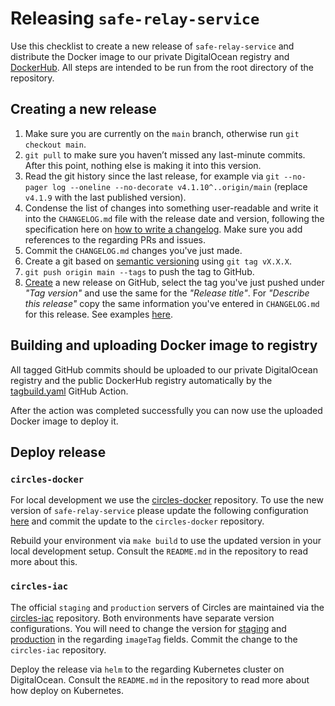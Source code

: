 # Releasing `safe-relay-service`

Use this checklist to create a new release of `safe-relay-service` and distribute the Docker image to our private DigitalOcean registry and [DockerHub](https://hub.docker.com/u/joincircles). All steps are intended to be run from the root directory of the repository.

## Creating a new release

1. Make sure you are currently on the `main` branch, otherwise run `git checkout main`.
2. `git pull` to make sure you haven’t missed any last-minute commits. After this point, nothing else is making it into this version.
3. Read the git history since the last release, for example via `git --no-pager log --oneline --no-decorate v4.1.10^..origin/main` (replace `v4.1.9` with the last published version).
4. Condense the list of changes into something user-readable and write it into the `CHANGELOG.md` file with the release date and version, following the specification here on [how to write a changelog](https://keepachangelog.com/en/1.0.0/). Make sure you add references to the regarding PRs and issues.
5. Commit the `CHANGELOG.md` changes you've just made.
6. Create a git based on [semantic versioning](https://semver.org/) using `git tag vX.X.X`.
7. `git push origin main --tags` to push the tag to GitHub.
8. [Create](https://github.com/CirclesUBI/safe-relay-service/releases/new) a new release on GitHub, select the tag you've just pushed under _"Tag version"_ and use the same for the _"Release title"_. For _"Describe this release"_ copy the same information you've entered in `CHANGELOG.md` for this release. See examples [here](https://github.com/CirclesUBI/safe-relay-service/releases).

## Building and uploading Docker image to registry

All tagged GitHub commits should be uploaded to our private DigitalOcean registry and the public DockerHub registry automatically by the [tagbuild.yaml](https://github.com/CirclesUBI/safe-relay-service/blob/main/.github/workflows/tagbuild.yml) GitHub Action.

After the action was completed successfully you can now use the uploaded Docker image to deploy it.

## Deploy release

### `circles-docker`

For local development we use the [circles-docker](https://github.com/CirclesUBI/circles-docker) repository. To use the new version of `safe-relay-service` please update the following configuration [here](https://github.com/CirclesUBI/circles-docker/blob/main/docker-compose.relayer-pull.yml) and commit the update to the `circles-docker` repository.

Rebuild your environment via `make build` to use the updated version in your local development setup. Consult the `README.md` in the repository to read more about this.

### `circles-iac`

The official `staging` and `production` servers of Circles are maintained via the [circles-iac](https://github.com/CirclesUBI/circles-iac) repository. Both environments have separate version configurations. You will need to change the version for [staging](https://github.com/CirclesUBI/circles-iac/blob/main/helm/circles-infra-suite/values-staging.yaml) and [production](https://github.com/CirclesUBI/circles-iac/blob/main/helm/circles-infra-suite/values-production.yaml) in the regarding `imageTag` fields. Commit the change to the `circles-iac` repository.

Deploy the release via `helm` to the regarding Kubernetes cluster on DigitalOcean. Consult the `README.md` in the repository to read more about how deploy on Kubernetes.
